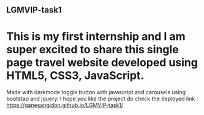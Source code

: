 ## LGMVIP-task1

# This is my first internship and I am super excited to share this single page travel website developed using HTML5, CSS3, JavaScript. 
Made with darkmode toggle button with javascript and carousels using bootstap and jquery.
I hope you like the project do check the deployed link : https://ganesangidon.github.io/LGMVIP-task1/
